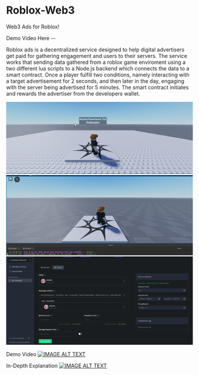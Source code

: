# Roblox-Web3
Web3 Ads for Roblox!

Demo Video Here -- 

Roblox ads is a decentralized service designed to help digital advertisers get paid for gathering engagement and users to their servers. 
The service works that sending data gathered from a roblox game enviroment using a two different lua scripts to a Node.js backend which connects the data to a smart contract.
Once a player fulfill two conditions, namely interacting with a target advertisement for 2 seconds, and then later in the day, engaging with the server being advertised for 5 minutes. The smart contract initiates and rewards the advertiser from the developers wallet. 

![alt text](https://github.com/MonkeyBebu911/Roblox-Web3/blob/main/images/image1.png)
![alt text](https://github.com/MonkeyBebu911/Roblox-Web3/blob/main/images/image2.png)
![alt text](https://github.com/MonkeyBebu911/Roblox-Web3/blob/main/images/image3.png)

Demo Video 
[![IMAGE ALT TEXT](http://img.youtube.com/vi/YOUTUBE_VIDEO_ID_HERE/0.jpg)](http://www.youtube.com/watch?v=YOUTUBE_VIDEO_ID_HERE "Video Title")

In-Depth Explanation
[![IMAGE ALT TEXT](http://img.youtube.com/vi/YOUTUBE_VIDEO_ID_HERE/0.jpg)](http://www.youtube.com/watch?v=YOUTUBE_VIDEO_ID_HERE "Video Title")



